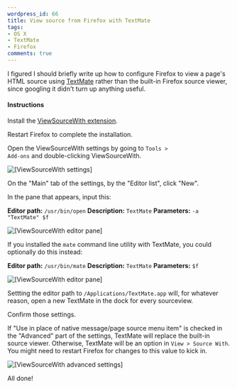```yaml
---
wordpress_id: 66
title: View source from Firefox with TextMate
tags:
- OS X
- TextMate
- Firefox
comments: true
---
```

I figured I should briefly write up how to configure Firefox to view a page's HTML source using <a href="http://www.macromates.com">TextMate</a> rather than the built-in Firefox source viewer, since googling it didn't turn up anything useful.

<!--more-->

<h4>Instructions</h4>

Install the <a href="https://addons.mozilla.org/firefox/394/">ViewSourceWith extension</a>.

Restart Firefox to complete the installation.

Open the ViewSourceWith settings by going to <code>Tools &gt; Add-ons</code> and double-clicking ViewSourceWith.

<p class="center"><img src="https://henrik.nyh.se/uploads/viewsourcewithtm-config.png" alt="[ViewSourceWith settings]" /></p>

On the "Main" tab of the settings, by the "Editor list", click "New".

In the pane that appears, input this:

<strong>Editor path:</strong> <code>/usr/bin/open</code>
<strong>Description:</strong> <code>TextMate</code>
<strong>Parameters:</strong> <code>-a "TextMate" $f</code>

<p class="center"><img src="https://henrik.nyh.se/uploads/viewsourcewithtm-configpane2.png" alt="[ViewSourceWith editor pane]" /></p>

If you installed the <code>mate</code> command line utility with TextMate, you could optionally do this instead:

<strong>Editor path:</strong> <code>/usr/bin/mate</code>
<strong>Description:</strong> <code>TextMate</code>
<strong>Parameters:</strong> <code>$f</code>

<p class="center"><img src="https://henrik.nyh.se/uploads/viewsourcewithtm-configpane.png" alt="[ViewSourceWith editor pane]" /></p>

Settting the editor path to <code>/Applications/TextMate.app</code> will, for whatever reason, open a new TextMate in the dock for every sourceview.

Confirm those settings.

If "Use in place of native message/page source menu item" is checked in the "Advanced" part of the settings, TextMate will replace the built-in source viewer. Otherwise, TextMate will be an option in <code>View &gt; Source With</code>. You might need to restart Firefox for changes to this value to kick in.

<p class="center"><img src="https://henrik.nyh.se/uploads/viewsourcewithtm-advanced.png" alt="[ViewSourceWith advanced settings]" /></p>

All done!
